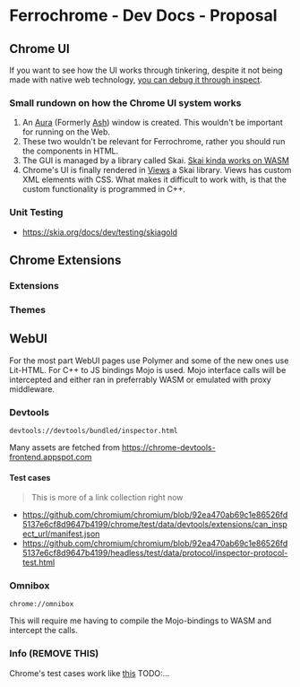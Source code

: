 # Ferrochrome - Dev Docs - Proposal

## Chrome UI

If you want to see how the UI works through tinkering, despite it not being made with native web technology, [you can debug it through inspect](https://chromium.googlesource.com/chromium/src/+/main/docs/ui/learn/ui_debugging.md).

### Small rundown on how the Chrome UI system works

1. An [Aura](https://www.chromium.org/developers/design-documents/aura/graphics-architecture) (Formerly [Ash](https://github.com/blueboxd/chromium-legacy/blob/master.lion/docs/ui/learn/glossary.md#ash)) window is created. This wouldn't be important for running on the Web.
2. These two wouldn't be relevant for Ferrochrome, rather you should run the components in HTML.
3. The GUI is managed by a library called Skai. [Skai kinda works on WASM](https://source.chromium.org/chromium/chromium/src/+/main:third_party/skia/experimental/wasm-hello-world/BUILD.bazel)
4. Chrome's UI is finally rendered in [Views](https://chromium.googlesource.com/chromium/src/+/master/docs/ui/views/overview.md) a Skai library. Views has custom XML elements with CSS. What makes it difficult to work with, is that the custom functionality is programmed in C++.

### Unit Testing

- <https://skia.org/docs/dev/testing/skiagold>

## Chrome Extensions

### Extensions

### Themes

## WebUI

For the most part WebUI pages use Polymer and some of the new ones use Lit-HTML. For C++ to JS bindings Mojo is used. Mojo interface calls will be intercepted and either ran in preferrably WASM or emulated with proxy middleware.

### Devtools

`devtools://devtools/bundled/inspector.html`

Many assets are fetched from <https://chrome-devtools-frontend.appspot.com>

#### Test cases

> This is more of a link collection right now

- <https://github.com/chromium/chromium/blob/92ea470ab69c1e86526fd5137e6cf8d9647b4199/chrome/test/data/devtools/extensions/can_inspect_url/manifest.json>
- <https://github.com/chromium/chromium/blob/92ea470ab69c1e86526fd5137e6cf8d9647b4199/headless/test/data/protocol/inspector-protocol-test.html>

### Omnibox

`chrome://omnibox`

This will require me having to compile the Mojo-bindings to WASM and intercept the calls.

### Info (REMOVE THIS)

Chrome's test cases work like [this](https://github.com/chromium/chromium/blob/92ea470ab69c1e86526fd5137e6cf8d9647b4199/chrome/test/data/devtools/extensions/can_inspect_url/manifest.json) TODO:...
